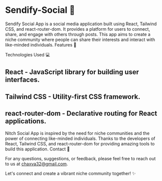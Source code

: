 # Sendify-Social :speech_balloon:

Sendify Social App is a social media application built using React, Tailwind CSS, and react-router-dom. It provides a platform for users to connect, share, and engage with others through posts. This app aims to create a niche community where people can share their interests and interact with like-minded individuals.
Features :star2: 

Technologies Used :computer:

  ## React - JavaScript library for building user interfaces.
  ## Tailwind CSS - Utility-first CSS framework.
  ## react-router-dom - Declarative routing for React applications.

Nitch Social App is inspired by the need for niche communities and the power of connecting like-minded individuals. Thanks to the developers of React, Tailwind CSS, and react-router-dom for providing amazing tools to build this application.
Contact :email:

For any questions, suggestions, or feedback, please feel free to reach out to us at chaxva32@gmail.com.

Let's connect and create a vibrant niche community together! :sparkles:
